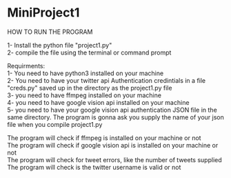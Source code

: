 # MiniProject1

HOW TO RUN THE PROGRAM 

1- Install the python file "project1.py"  
2- compile the file using the terminal or command prompt 


Requirments:  
  1- You need to have python3 installed on your machine  
  2- You need to have your twitter api Authentication credintials in a file "creds.py" saved up in the directory as the project1.py file  
  3- you need to have ffmpeg installed on your machine  
  4- you need to have google vision api installed on your machine  
  5- you need to have your google vision api authentication JSON file in the same directory. The program is gonna ask you supply the name of your json file when you compile project1.py 
  
  
  The program will check if ffmpeg is installed on your machine or not  
  The program will check if google vision api is installed on your machine or not  
  The program will check for tweet errors, like the number of tweets supplied  
  The program will check is the twitter username is valid or not 
  
